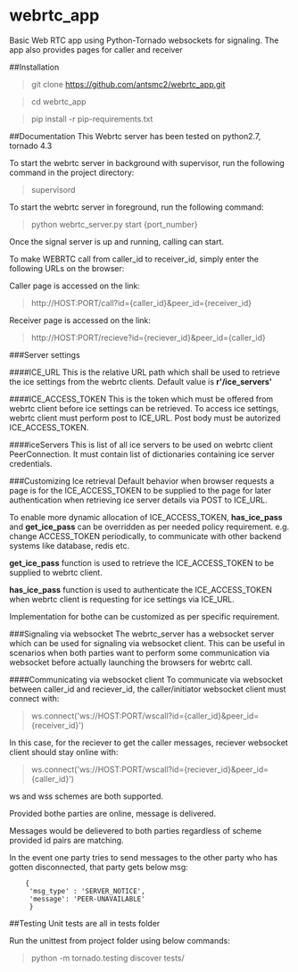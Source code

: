 # webrtc_app
Basic Web RTC app using Python-Tornado websockets for signaling.
The app also provides pages for caller and receiver

##Installation
>git clone https://github.com/antsmc2/webrtc_app.git

>cd webrtc_app

>pip install -r pip-requirements.txt

##Documentation
This Webrtc server has been tested on python2.7, tornado 4.3

To start the webrtc server in background with supervisor, run the following command in the project directory:

>supervisord

To start the webrtc server in foreground, run the following command:

>python webrtc_server.py start {port_number}


Once the signal server is up and running, calling can start.

To make WEBRTC call from caller_id to receiver_id, simply enter the following URLs on the browser:

Caller page is accessed on the link:

 >http://HOST:PORT/call?id={caller_id}&peer_id={receiver_id}

Receiver page is accessed on the link:

 >http://HOST:PORT/recieve?id={reciever_id}&peer_id={caller_id}


###Server settings

####ICE_URL
This is the relative URL path which shall be used to retrieve the ice settings from the webrtc clients. Default value is **r'/ice_servers'**

####ICE_ACCESS_TOKEN
This is the token which must be offered from webrtc client before ice settings can be retrieved. To access ice settings, webrtc client must perform post to ICE_URL. Post body must be autorized ICE_ACCESS_TOKEN. 

####iceServers
This is list of all ice servers to be used on webrtc client PeerConnection. It must contain list of dictionaries containing ice server credentials.

###Customizing Ice retrieval
Default behavior when browser requests a page is for the ICE_ACCESS_TOKEN to be supplied to the page for later authentication when retrieving ice server details via POST to ICE_URL.

To enable more dynamic allocation of ICE_ACCESS_TOKEN, **has_ice_pass** and **get_ice_pass** can be overridden as per needed policy requirement. e.g. change ACCESS_TOKEN periodically, to communicate with other backend systems like database, redis etc. 

**get_ice_pass** function is used to retrieve the ICE_ACCESS_TOKEN to be supplied to webrtc client.

**has_ice_pass** function is used to authenticate the ICE_ACCESS_TOKEN when webrtc client is requesting for ice settings via ICE_URL.

Implementation for bothe can be customized as per specific requirement.

###Signaling via websocket
The webrtc_server has a websocket server which can be used for signaling via websocket client. This can be useful in scenarios when both parties want to perform some communication via websocket before actually launching the browsers for webrtc call.

####Communicating via websocket client
To communicate via websocket between caller_id and reciever_id, the caller/initiator websocket client must connect with:

>ws.connect('ws://HOST:PORT/wscall?id={caller_id}&peer_id={receiver_id}')

In this case, for the reciever to get the caller messages, reciever websocket client should stay online with:

>ws.connect('ws://HOST:PORT/wscall?id={reciever_id}&peer_id={caller_id}')

ws and wss schemes are both supported.  

Provided bothe parties are online, message is delivered.

Messages would be delievered to both parties regardless of scheme provided id pairs are matching.

In the event one party tries to send messages to the other party who has gotten disconnected, that party gets below msg: 
```
    {
     'msg_type' : 'SERVER_NOTICE',
     'message': 'PEER-UNAVAILABLE'
     }
```


##Testing
Unit tests are all in tests folder

Run the unittest from project folder using below commands:

>python -m tornado.testing discover tests/


